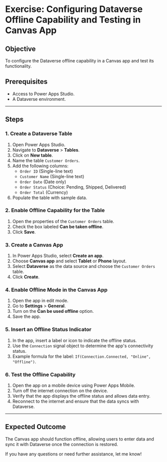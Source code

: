 # Exercise: Configuring Dataverse Offline Capability and Testing in Canvas App

## Objective
To configure the Dataverse offline capability in a Canvas app and test its functionality.

## Prerequisites
- Access to Power Apps Studio.
- A Dataverse environment.

---

## Steps

### 1. Create a Dataverse Table
1. Open Power Apps Studio.
2. Navigate to **Dataverse** > **Tables**.
3. Click on **New table**.
4. Name the table `Customer Orders`.
5. Add the following columns:
   - `Order ID` (Single-line text)
   - `Customer Name` (Single-line text)
   - `Order Date` (Date only)
   - `Order Status` (Choice: Pending, Shipped, Delivered)
   - `Order Total` (Currency)
6. Populate the table with sample data.


### 2. Enable Offline Capability for the Table
1. Open the properties of the `Customer Orders` table.
2. Check the box labeled **Can be taken offline**.
3. Click **Save**.


### 3. Create a Canvas App
1. In Power Apps Studio, select **Create an app**.
2. Choose **Canvas app** and select **Tablet** or **Phone** layout.
3. Select **Dataverse** as the data source and choose the `Customer Orders` table.
4. Click **Create**.


### 4. Enable Offline Mode in the Canvas App
1. Open the app in edit mode.
2. Go to **Settings** > **General**.
3. Turn on the **Can be used offline** option.
4. Save the app.


### 5. Insert an Offline Status Indicator
1. In the app, insert a label or icon to indicate the offline status.
2. Use the `Connection` signal object to determine the app's connectivity status.
3. Example formula for the label: `If(Connection.Connected, "Online", "Offline")`.


### 6. Test the Offline Capability
1. Open the app on a mobile device using Power Apps Mobile.
2. Turn off the internet connection on the device.
3. Verify that the app displays the offline status and allows data entry.
4. Reconnect to the internet and ensure that the data syncs with Dataverse.


---

## Expected Outcome
The Canvas app should function offline, allowing users to enter data and sync it with Dataverse once the connection is restored.

If you have any questions or need further assistance, let me know!
